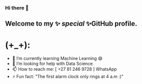 ### Hi there 👋

## Welcome to my ✨ _special_ ✨GitHub profile.

# (+_+):

- 🌱 I’m currently learning Machine Learning 😄
- 🤔 I’m looking for help with Data Science
- 📫 How to reach me: [ +27 81 246 9728 ] WhatsApp
- ⚡ Fun fact: "The first alarm clock only rings at 4 a.m :)"

